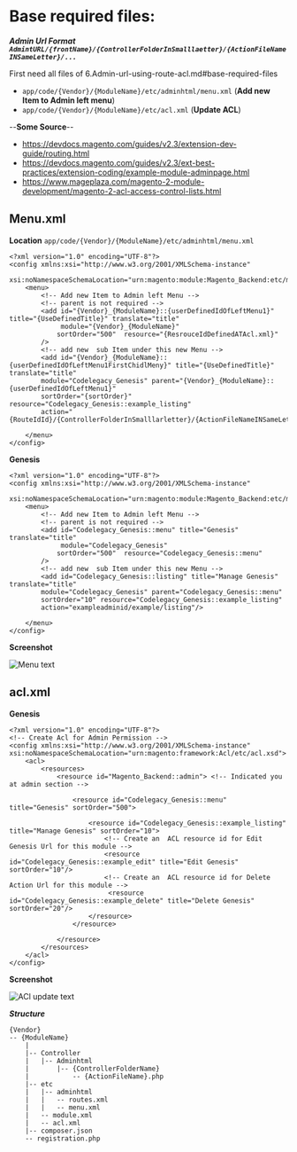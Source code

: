 # Base required files:

***Admin Url Format `AdmintURL/{frontName}/{ControllerFolderInSmalllaetter}/{ActionFileNameINSameLetter}/...`***

First need all  files of  6.Admin-url-using-route-acl.md#base-required-files


- `app/code/{Vendor}/{ModuleName}/etc/adminhtml/menu.xml` (**Add new Item to Admin left menu**)
- `app/code/{Vendor}/{ModuleName}/etc/acl.xml` (**Update ACL**)




 --**Some Source**-- 
 
 - https://devdocs.magento.com/guides/v2.3/extension-dev-guide/routing.html
 - https://devdocs.magento.com/guides/v2.3/ext-best-practices/extension-coding/example-module-adminpage.html
 - https://www.mageplaza.com/magento-2-module-development/magento-2-acl-access-control-lists.html
 

## Menu.xml

**Location** `app/code/{Vendor}/{ModuleName}/etc/adminhtml/menu.xml` 
```
<?xml version="1.0" encoding="UTF-8"?>
<config xmlns:xsi="http://www.w3.org/2001/XMLSchema-instance" 
        xsi:noNamespaceSchemaLocation="urn:magento:module:Magento_Backend:etc/menu.xsd">
    <menu>
        <!-- Add new Item to Admin left Menu -->
        <!-- parent is not required -->
        <add id="{Vendor}_{ModuleName}::{userDefinedIdOfLeftMenu1}" title="{UseDefinedTitle}" translate="title" 
             module="{Vendor}_{ModuleName}" 
            sortOrder="500"  resource="{ResrouceIdDefinedATAcl.xml}"
        />
        <!-- add new  sub Item under this new Menu -->
        <add id="{Vendor}_{ModuleName}::{userDefinedIdOfLeftMenu1FirstChidlMeny}" title="{UseDefinedTitle}" translate="title" 
        module="Codelegacy_Genesis" parent="{Vendor}_{ModuleName}::{userDefinedIdOfLeftMenu1}"
        sortOrder="{sortOrder}" resource="Codelegacy_Genesis::example_listing"
        action="{RouteIdId}/{ControllerFolderInSmalllarletter}/{ActionFileNameINSameLetter}"/>
        
    </menu>
</config>
```
**Genesis**
```
<?xml version="1.0" encoding="UTF-8"?>
<config xmlns:xsi="http://www.w3.org/2001/XMLSchema-instance" 
        xsi:noNamespaceSchemaLocation="urn:magento:module:Magento_Backend:etc/menu.xsd">
    <menu>
        <!-- Add new Item to Admin left Menu -->
        <!-- parent is not required -->
        <add id="Codelegacy_Genesis::menu" title="Genesis" translate="title" 
             module="Codelegacy_Genesis" 
            sortOrder="500"  resource="Codelegacy_Genesis::menu"
        />
        <!-- add new  sub Item under this new Menu -->
        <add id="Codelegacy_Genesis::listing" title="Manage Genesis" translate="title" 
        module="Codelegacy_Genesis" parent="Codelegacy_Genesis::menu"
        sortOrder="10" resource="Codelegacy_Genesis::example_listing"
        action="exampleadminid/example/listing"/>
        
    </menu>
</config>
```
**Screenshot**

![Menu text](7.menu-admin.png)

## acl.xml

**Genesis**

```
<?xml version="1.0" encoding="UTF-8"?>
<!-- Create Acl for Admin Permission -->
<config xmlns:xsi="http://www.w3.org/2001/XMLSchema-instance" xsi:noNamespaceSchemaLocation="urn:magento:framework:Acl/etc/acl.xsd">
    <acl>
        <resources>
            <resource id="Magento_Backend::admin"> <!-- Indicated you at admin section -->
            
                <resource id="Codelegacy_Genesis::menu" title="Genesis" sortOrder="500">
                    
                    <resource id="Codelegacy_Genesis::example_listing" title="Manage Genesis" sortOrder="10">
                        <!-- Create an  ACL resource id for Edit Genesis Url for this module -->
                        <resource id="Codelegacy_Genesis::example_edit" title="Edit Genesis" sortOrder="10"/>
                        <!-- Create an  ACL resource id for Delete Action Url for this module -->
                         <resource id="Codelegacy_Genesis::example_delete" title="Delete Genesis" sortOrder="20"/>
                    </resource>                    
                </resource>
                
            </resource>
        </resources>
    </acl>
</config>
```
**Screenshot**

![ACl update text](7.update-Acl.png)


 
***Structure***
```
{Vendor}
-- {ModuleName}
    |
    |-- Controller
    |   |-- Adminhtml
    |       |-- {ControllerFolderName}
    |           -- {ActionFileName}.php
    |-- etc
    |   |-- adminhtml
    |   |   -- routes.xml
    |   |   -- menu.xml
    |   -- module.xml
    |   -- acl.xml 
    |-- composer.json
    -- registration.php
    
